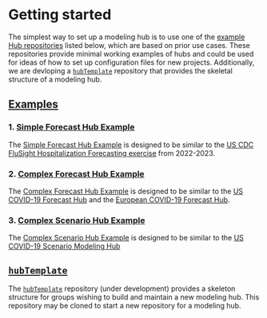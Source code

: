 # Getting started  

The simplest way to set up a modeling hub is to use one of the [example Hub repositories](https://github.com/Infectious-Disease-Modeling-Hubs?q=example&type=all&language=&sort=) listed below, which are based on prior use cases. These repositories provide minimal working examples of hubs and could be used for ideas of how to set up configuration files for new projects. Additionally, we are devloping a [`hubTemplate`](https://github.com/Infectious-Disease-Modeling-Hubs/hubTemplate) repository that provides the skeletal structure of a modeling hub.  

## [Examples](https://github.com/Infectious-Disease-Modeling-Hubs?q=example&type=all&language=&sort=)  

### 1. [Simple Forecast Hub Example](https://github.com/Infectious-Disease-Modeling-Hubs/example-simple-forecast-hub)  
The [Simple Forecast Hub Example](https://github.com/Infectious-Disease-Modeling-Hubs/example-simple-forecast-hub) is designed to be similar to the [US CDC FluSight Hospitalization Forecasting exercise](https://github.com/cdcepi/Flusight-forecast-data) from 2022-2023.  

### 2. [Complex Forecast Hub Example](https://github.com/Infectious-Disease-Modeling-Hubs/example-complex-forecast-hub)  
The [Complex Forecast Hub Example](https://github.com/Infectious-Disease-Modeling-Hubs/example-complex-forecast-hub) is designed to be similar to the [US COVID-19 Forecast Hub](https://github.com/reichlab/covid19-forecast-hub) and the [European COVID-19 Forecast Hub](https://github.com/covid19-forecast-hub-europe/covid19-forecast-hub-europe).  

### 3. [Complex Scenario Hub Example](https://github.com/Infectious-Disease-Modeling-Hubs/example-complex-scenario-hub)  
The [Complex Scenario Hub Example](https://github.com/Infectious-Disease-Modeling-Hubs/example-complex-scenario-hub) is designed to be similar to the [US COVID-19 Scenario Modeling Hub](https://github.com/midas-network/covid19-scenario-modeling-hub)  


## [`hubTemplate`](https://github.com/Infectious-Disease-Modeling-Hubs/hubTemplate)  

The [`hubTemplate`](https://github.com/Infectious-Disease-Modeling-Hubs/hubTemplate) repository (under development) provides a skeleton structure for groups wishing to build and maintain a new modeling hub. This repository may be cloned to start a new repository for a modeling hub.  



